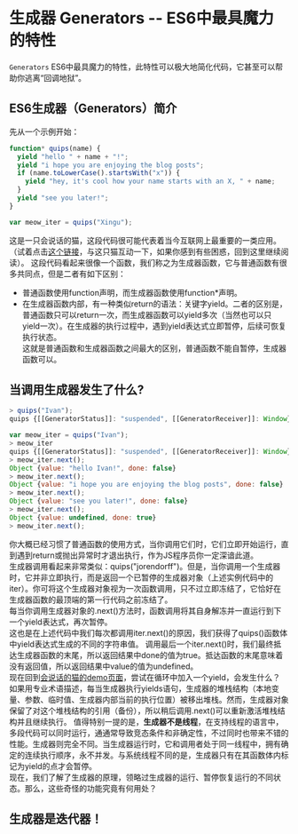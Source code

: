 # 生成器 Generators -- ES6中最具魔力的特性
`Generators` ES6中最具魔力的特性，此特性可以极大地简化代码，它甚至可以帮助你逃离“回调地狱”。

## ES6生成器（Generators）简介
先从一个示例开始：
```javascript
function* quips(name) {
  yield "hello " + name + "!";
  yield "i hope you are enjoying the blog posts";
  if (name.toLowerCase().startsWith("x")) {
    yield "hey, it's cool how your name starts with an X, " + name;
  }
  yield "see you later!";
}

var meow_iter = quips("Xingu");
```

这是一只会说话的猫，这段代码很可能代表着当今互联网上最重要的一类应用。（试着点击[这个链接](http://people.mozilla.org/~jorendorff/demos/meow.html)，与这只猫互动一下，如果你感到有些困惑，回到这里继续阅读）。
这段代码看起来很像一个函数，我们称之为生成器函数，它与普通函数有很多共同点，但是二者有如下区别：  
- 普通函数使用function声明，而生成器函数使用function*声明。  
- 在生成器函数内部，有一种类似return的语法：关键字yield。二者的区别是，普通函数只可以return一次，而生成器函数可以yield多次（当然也可以只yield一次）。在生成器的执行过程中，遇到yield表达式立即暂停，后续可恢复执行状态。  
这就是普通函数和生成器函数之间最大的区别，普通函数不能自暂停，生成器函数可以。  
## 当调用生成器发生了什么?
```javascript
> quips("Ivan");
quips {[[GeneratorStatus]]: "suspended", [[GeneratorReceiver]]: Window}

var meow_iter = quips("Ivan");
> meow_iter
quips {[[GeneratorStatus]]: "suspended", [[GeneratorReceiver]]: Window}
> meow_iter.next();
Object {value: "hello Ivan!", done: false}
> meow_iter.next();
Object {value: "i hope you are enjoying the blog posts", done: false}
> meow_iter.next();
Object {value: "see you later!", done: false}
> meow_iter.next();
Object {value: undefined, done: true}
> meow_iter.next();
```
你大概已经习惯了普通函数的使用方式，当你调用它们时，它们立即开始运行，直到遇到return或抛出异常时才退出执行，作为JS程序员你一定深谙此道。  
生成器调用看起来非常类似：quips("jorendorff")。但是，当你调用一个生成器时，它并非立即执行，而是返回一个已暂停的生成器对象（上述实例代码中的iter）。你可将这个生成器对象视为一次函数调用，只不过立即冻结了，它恰好在生成器函数的最顶端的第一行代码之前冻结了。  
每当你调用生成器对象的.next()方法时，函数调用将其自身解冻并一直运行到下一个yield表达式，再次暂停。  
这也是在上述代码中我们每次都调用iter.next()的原因，我们获得了quips()函数体中yield表达式生成的不同的字符串值。
调用最后一个iter.next()时，我们最终抵达生成器函数的末尾，所以返回结果中done的值为true。抵达函数的末尾意味着没有返回值，所以返回结果中value的值为undefined。  
现在回到[会说话的猫的demo页面](http://people.mozilla.org/~jorendorff/demos/meow.html)，尝试在循环中加入一个yield，会发生什么？  
如果用专业术语描述，每当生成器执行yields语句，生成器的堆栈结构（本地变量、参数、临时值、生成器内部当前的执行位置）被移出堆栈。然而，生成器对象保留了对这个堆栈结构的引用（备份），所以稍后调用.next()可以重新激活堆栈结构并且继续执行。
值得特别一提的是，**生成器不是线程**，在支持线程的语言中，多段代码可以同时运行，通通常导致竞态条件和非确定性，不过同时也带来不错的性能。生成器则完全不同。当生成器运行时，它和调用者处于同一线程中，拥有确定的连续执行顺序，永不并发。与系统线程不同的是，生成器只有在其函数体内标记为yield的点才会暂停。  
现在，我们了解了生成器的原理，领略过生成器的运行、暂停恢复运行的不同状态。那么，这些奇怪的功能究竟有何用处？

## 生成器是迭代器！
